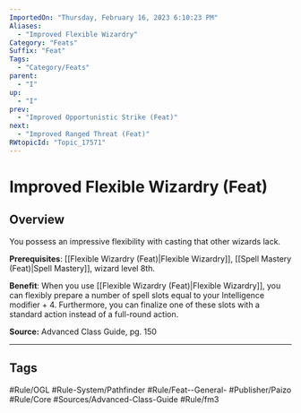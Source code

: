 ```yaml
---
ImportedOn: "Thursday, February 16, 2023 6:10:23 PM"
Aliases:
  - "Improved Flexible Wizardry"
Category: "Feats"
Suffix: "Feat"
Tags:
  - "Category/Feats"
parent:
  - "I"
up:
  - "I"
prev:
  - "Improved Opportunistic Strike (Feat)"
next:
  - "Improved Ranged Threat (Feat)"
RWtopicId: "Topic_17571"
---
```

# Improved Flexible Wizardry (Feat)
## Overview
You possess an impressive flexibility with casting that other wizards lack.

**Prerequisites**: [[Flexible Wizardry (Feat)|Flexible Wizardry]], [[Spell Mastery (Feat)|Spell Mastery]], wizard level 8th.

**Benefit**: When you use [[Flexible Wizardry (Feat)|Flexible Wizardry]], you can flexibly prepare a number of spell slots equal to your Intelligence modifier + 4. Furthermore, you can finalize one of these slots with a standard action instead of a full-round action.

**Source:** Advanced Class Guide, pg. 150


---
## Tags
#Rule/OGL #Rule-System/Pathfinder #Rule/Feat--General- #Publisher/Paizo #Rule/Core #Sources/Advanced-Class-Guide #Rule/fm3

